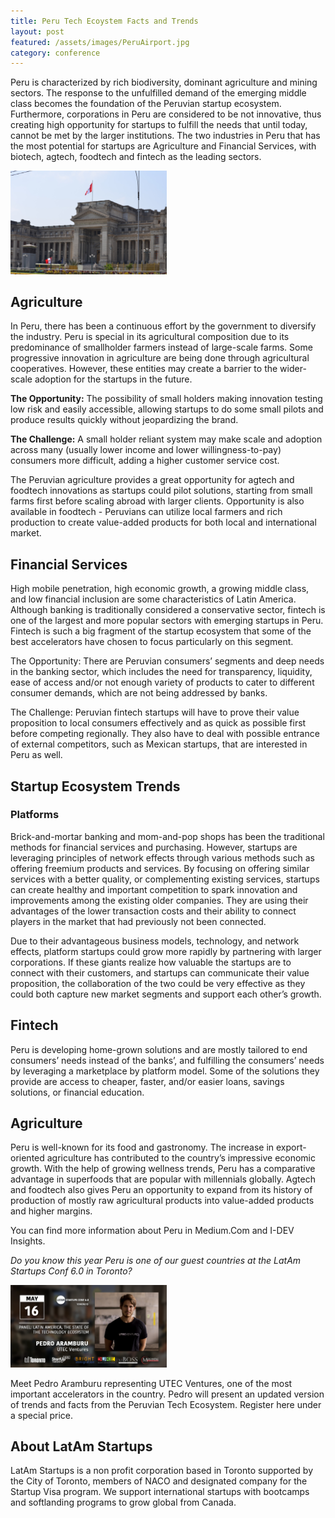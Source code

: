 ```yaml
---
title: Peru Tech Ecoystem Facts and Trends
layout: post
featured: /assets/images/PeruAirport.jpg
category: conference
---
```

<p>
Peru is characterized by rich biodiversity, dominant agriculture and mining sectors. The response to the unfulfilled demand of the emerging middle class becomes the foundation of the Peruvian startup ecosystem. Furthermore, corporations in Peru are considered to be not innovative, thus creating high opportunity for startups to fulfill the needs that until today, cannot be met by the larger institutions. The two industries in Peru that has the most potential for startups are Agriculture and Financial Services, with biotech, agtech, foodtech and fintech as the leading sectors.
</p>

<!--more-->
<p>
<img src="/assets/images/PeruOldBuilding.jpg" width=250 class=left alt="Old Building in Peru"> 
</p>

<h2>
Agriculture
</h2>

<p>
In Peru, there has been a continuous effort by the government to diversify the industry. Peru is special in its agricultural composition due to its predominance of smallholder farmers instead of large-scale farms. Some progressive innovation in agriculture are being done through agricultural cooperatives. However, these entities may create a barrier to the wider-scale adoption for the startups in the future.
</p>

<p>
<strong>The Opportunity:</strong> The possibility of small holders making innovation testing low risk and easily accessible, allowing startups to do some small pilots and produce results quickly without jeopardizing the brand.
</p>

<p>
<strong>The Challenge:</strong> A small holder reliant system may make scale and adoption across many (usually lower income and lower willingness-to-pay) consumers more difficult, adding a higher customer service cost.
</p>

<p>
The Peruvian agriculture provides a great opportunity for agtech and foodtech innovations as startups could pilot solutions, starting from small farms first before scaling abroad with larger clients. Opportunity is also available in foodtech - Peruvians can utilize local farmers and rich production to create value-added products for both local and international market.
</p>
<h2>
Financial Services
</h2>

<p>
High mobile penetration, high economic growth, a growing middle class, and low financial inclusion are some characteristics of Latin America. Although banking is traditionally considered a conservative sector, fintech is one of the largest and more popular sectors with emerging startups in Peru. Fintech is such a big fragment of the startup ecosystem that some of the best accelerators have chosen to focus particularly on this segment. 
</p>

<p>
The Opportunity: There are Peruvian consumers’ segments and deep needs in the banking sector, which includes the need for transparency, liquidity, ease of access and/or not enough variety of products to cater to different consumer demands, which are not being addressed by banks.
</p>

<p>
The Challenge: Peruvian fintech startups will have to prove their value proposition to local consumers effectively and as quick as possible first before competing regionally. They also have to deal with possible entrance of external competitors, such as Mexican startups, that are interested in Peru as well.
</p>

<h2>
Startup Ecosystem Trends
</h2>

<h3>
Platforms
</h3>

<p>
Brick-and-mortar banking and mom-and-pop shops has been the traditional methods for financial services and purchasing. However, startups are leveraging principles of network effects through various methods such as offering freemium products and services. By focusing on offering similar services with a better quality, or complementing existing services, startups can create healthy and important competition to spark innovation and improvements among the existing older companies. They are using their advantages of the lower transaction costs and their ability to connect players in the market that had previously not been connected.
</p>

<p>
Due to their advantageous business models, technology, and network effects, platform startups could grow more rapidly by partnering with larger corporations. If these giants realize how valuable the startups are to connect with their customers, and startups can communicate their value proposition, the collaboration of the two could be very effective as they could both capture new market segments and support each other’s growth.
</p>

<h2>
Fintech
</h2>

<p>
Peru is developing home-grown solutions and are mostly tailored to end consumers’ needs instead of the banks’, and fulfilling the consumers’ needs by leveraging a marketplace by platform model. Some of the solutions they provide are access to cheaper, faster, and/or easier loans, savings solutions, or financial education. 
</p>

<h2>
Agriculture
</h2>

<p>
Peru is well-known for its food and gastronomy. The increase in export-oriented agriculture has contributed to the country’s impressive economic growth. With the help of growing wellness trends, Peru has a comparative advantage in superfoods that are popular with millennials globally. Agtech and foodtech also gives Peru an opportunity to expand from its history of production of mostly raw agricultural products into value-added products and higher margins.
</p>

You can find more information about Peru in Medium.Com and I-DEV Insights.

<em>Do you know this year Peru is one of our guest countries at the LatAm Startups Conf 6.0 in Toronto?</em>

<p>
<img src="/assets/images/Peru2019ad.jpg" width=250 class=left alt="Come to LatAm Startups Conf 2019 to learn more about Peru"> 
</p>

<p>
Meet Pedro Aramburu representing UTEC Ventures, one of the most important accelerators in the country. Pedro will present an updated version of trends and facts from the Peruvian Tech Ecosystem. Register here under a special price.
</p>

<h2>
About LatAm Startups
</h2>

<p>
LatAm Startups is a non profit corporation based in Toronto supported by the City of Toronto, members of NACO and designated company for the Startup Visa program. We support international startups with bootcamps and softlanding programs to grow global from Canada.
</p>
